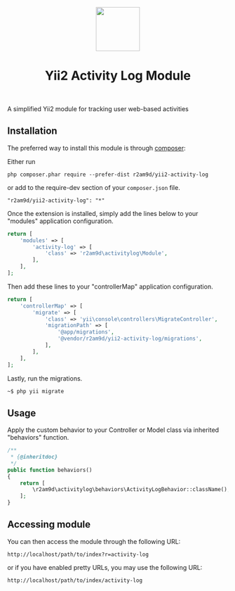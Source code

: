 <p align="center">
    <a href="https://github.com/yiisoft" target="_blank">
        <img src="https://avatars0.githubusercontent.com/u/993323" height="100px">
    </a>
    <h1 align="center">Yii2 Activity Log Module</h1>
    <br>
</p>

A simplified Yii2 module for tracking user web-based activities

## Installation

The preferred way to install this module is through [composer](http://getcomposer.org/download/):

Either run

```
php composer.phar require --prefer-dist r2am9d/yii2-activity-log
```

or add to the require-dev section of your `composer.json` file.

```
"r2am9d/yii2-activity-log": "*"
```

Once the extension is installed, simply add the lines below to your "modules" application configuration.

```php
return [
    'modules' => [
        'activity-log' => [
            'class' => 'r2am9d\activitylog\Module',
        ],
    ],
];
```

Then add these lines to your "controllerMap" application configuration.

```php
return [
    'controllerMap' => [
        'migrate' => [
            'class' => 'yii\console\controllers\MigrateController',
            'migrationPath' => [
                '@app/migrations',
                '@vendor/r2am9d/yii2-activity-log/migrations',
            ],
        ],
    ],
];
```

Lastly, run the migrations.

```bash
~$ php yii migrate
```

## Usage

Apply the custom behavior to your Controller or Model class via inherited "behaviors" function.

```php
/**
 * {@inheritdoc}
 */
public function behaviors()
{
    return [
        \r2am9d\activitylog\behaviors\ActivityLogBehavior::className(),
    ];
}
```

## Accessing module

You can then access the module through the following URL:

```
http://localhost/path/to/index?r=activity-log
```

or if you have enabled pretty URLs, you may use the following URL:

```
http://localhost/path/to/index/activity-log
```